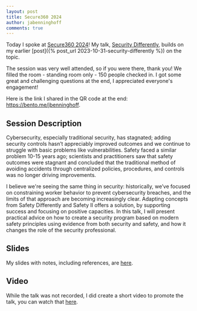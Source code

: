 ```yaml
---
layout: post
title: Secure360 2024
author: jabenninghoff
comments: true
---
```

Today I spoke at [Secure360 2024](https://site.pheedloop.com/event/2024secure360/home)! My talk, [Security Differently](https://site.pheedloop.com/event/2024secure360/speakers/SPEOFREUEDJ), builds on my earlier [post]({% post_url 2023-10-31-security-differently %}) on the topic.

The session was very well attended, so if you were there, thank you! We filled the room - standing room only - 150 people checked in. I got some great and challenging questions at the end, I appreciated everyone's engagement!

Here is the link I shared in the QR code at the end: <https://bento.me/jbenninghoff>.

## Session Description

Cybersecurity, especially traditional security, has stagnated; adding security controls hasn’t appreciably improved outcomes and we continue to struggle with basic problems like vulnerabilities. Safety faced a similar problem 10-15 years ago; scientists and practitioners saw that safety outcomes were stagnant and concluded that the traditional method of avoiding accidents through centralized policies, procedures, and controls was no longer driving improvements.

I believe we're seeing the same thing in security: historically, we’ve focused on constraining worker behavior to prevent cybersecurity breaches, and the limits of that approach are becoming increasingly clear. Adapting concepts from Safety Differently and Safety II offers a solution, by supporting success and focusing on positive capacities. In this talk, I will present practical advice on how to create a security program based on modern safety principles using evidence from both security and safety, and how it changes the role of the security professional.

## Slides

My slides with notes, including references, are [here](/assets/security-differently.pdf).

## Video

While the talk was not recorded, I did create a short video to promote the talk, you can watch that [here](https://vimeo.com/917215834).
